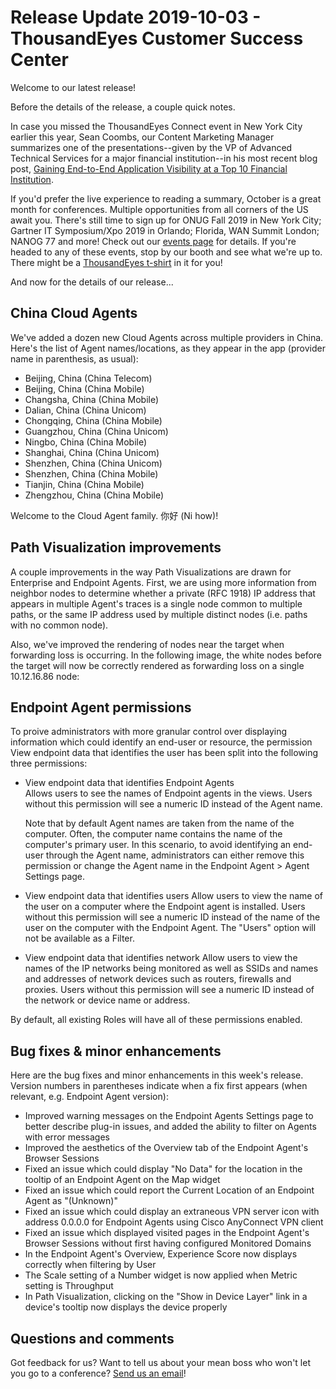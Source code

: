 # Release Update 2019-10-03 - ThousandEyes Customer Success Center

Welcome to our latest release!

Before the details of the release, a couple quick notes.

In case you missed the ThousandEyes Connect event in New York City earlier this year, Sean Coombs, our Content Marketing Manager summarizes one of the presentations--given by the VP of Advanced Technical Services for a major financial institution--in his most recent blog post, [Gaining End-to-End Application Visibility at a Top 10 Financial Institution](https://blog.thousandeyes.com/gaining-end-to-end-application-visibility-at-a-top-10-financial-institution/).

If you'd prefer the live experience to reading a summary, October is a great month for conferences. Multiple opportunities from all corners of the US await you. There's still time to sign up for ONUG Fall 2019 in New York City; Gartner IT Symposium/Xpo 2019 in Orlando; Florida, WAN Summit London; NANOG 77 and more! Check out our [events page](http://www.thousandeyes.com/events) for details. If you're headed to any of these events, stop by our booth and see what we're up to. There might be a [ThousandEyes t-shirt](https://www.thousandeyes.com/tshirt) in it for you!

And now for the details of our release...

## China Cloud Agents

We've added a dozen new Cloud Agents across multiple providers in China. Here's the list of Agent names/locations, as they appear in the app \(provider name in parenthesis, as usual\):

* Beijing, China \(China Telecom\)
* Beijing, China \(China Mobile\)
* Changsha, China \(China Mobile\)
* Dalian, China \(China Unicom\)
* Chongqing, China \(China Mobile\)
* Guangzhou, China \(China Unicom\)
* Ningbo, China \(China Mobile\)
* Shanghai, China \(China Unicom\)
* Shenzhen, China \(China Unicom\)
* Shenzhen, China \(China Mobile\)
* Tianjin, China \(China Mobile\)
* Zhengzhou, China \(China Mobile\)

Welcome to the Cloud Agent family. 你好 \(Ni how\)!

## Path Visualization improvements

A couple improvements in the way Path Visualizations are drawn for Enterprise and Endpoint Agents. First, we are using more information from neighbor nodes to determine whether a private \(RFC 1918\) IP address that appears in multiple Agent's traces is a single node common to multiple paths, or the same IP address used by multiple distinct nodes \(i.e. paths with no common node\).

Also, we've improved the rendering of nodes near the target when forwarding loss is occurring. In the following image, the white nodes before the target will now be correctly rendered as forwarding loss on a single 10.12.16.86 node:

## Endpoint Agent permissions

To proive administrators with more granular control over displaying information which could identify an end-user or resource, the permission View endpoint data that identifies the user has been split into the following three permissions:

* View endpoint data that identifies Endpoint Agents  
   Allows users to see the names of Endpoint agents in the views. Users without this permission will see a numeric ID instead of the Agent name.

   Note that by default Agent names are taken from the name of the computer. Often, the computer name contains the name of the computer's primary user. In this scenario, to avoid identifying an end-user through the Agent name, administrators can either remove this permission or change the Agent name in the Endpoint Agent &gt; Agent Settings page.

* View endpoint data that identifies users  Allow users to view the name of the user on a computer where the Endpoint agent is installed. Users without this permission will see a numeric ID instead of the name of the user on the computer with the Endpoint Agent. The "Users" option will not be available as a Filter.
* View endpoint data that identifies network  Allow users to view the names of the IP networks being monitored as well as SSIDs and names and addresses of network devices such as routers, firewalls and proxies. Users without this permission will see a numeric ID instead of the network or device name or address.

By default, all existing Roles will have all of these permissions enabled.

## Bug fixes & minor enhancements

Here are the bug fixes and minor enhancements in this week's release. Version numbers in parentheses indicate when a fix first appears \(when relevant, e.g. Endpoint Agent version\):

* Improved warning messages on the Endpoint Agents Settings page to better describe plug-in issues, and added the ability to filter on Agents with error messages
* Improved the aesthetics of the Overview tab of the Endpoint Agent's Browser Sessions
* Fixed an issue which could display "No Data" for the location in the tooltip of an Endpoint Agent on the Map widget
* Fixed an issue which could report the Current Location of an Endpoint Agent as "\(Unknown\)"
* Fixed an issue which could display an extraneous VPN server icon with address 0.0.0.0 for Endpoint Agents using Cisco AnyConnect VPN client
* Fixed an issue which displayed visited pages in the Endpoint Agent's Browser Sessions without first having configured Monitored Domains
* In the Endpoint Agent's Overview, Experience Score now displays correctly when filtering by User
* The Scale setting of a Number widget is now applied when Metric setting is Throughput
* In Path Visualization, clicking on the "Show in Device Layer" link in a device's tooltip now displays the device properly

## Questions and comments

Got feedback for us? Want to tell us about your mean boss who won't let you go to a conference? [Send us an email](mailto:support@thousandeyes.com?subject=2019-10-02+Release+Update)!

